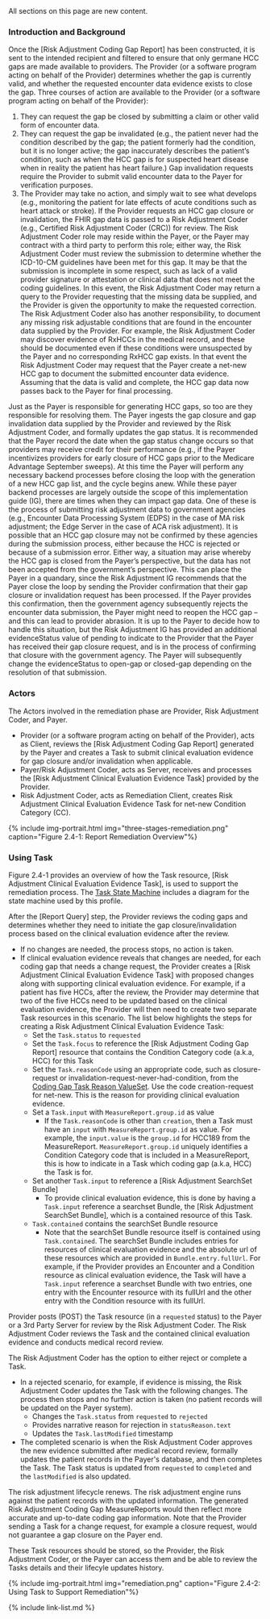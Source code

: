 
<div class="new-content" markdown="1">
All sections on this page are new content.
</div><!-- new-content -->

### Introduction and Background

Once the [Risk Adjustment Coding Gap Report] has been constructed, it is sent to the intended recipient and filtered to ensure that only germane HCC gaps are made available to providers. The Provider (or a software program acting on behalf of the Provider) determines whether the gap is currently valid, and whether the requested encounter data evidence exists to close the gap. Three courses of action are available to the Provider (or a software program acting on behalf of the Provider):
1.	They can request the gap be closed by submitting a claim or other valid form of encounter data.
2.	They can request the gap be invalidated (e.g., the patient never had the condition described by the gap; the patient formerly had the condition, but it is no longer active; the gap inaccurately describes the patient’s condition, such as when the HCC gap is for suspected heart disease when in reality the patient has heart failure.) Gap invalidation requests require the Provider to submit valid encounter data to the Payer for verification purposes.
3.	The Provider may take no action, and simply wait to see what develops (e.g., monitoring the patient for late effects of acute conditions such as heart attack or stroke).
If the Provider requests an HCC gap closure or invalidation, the FHIR gap data is passed to a Risk Adjustment Coder (e.g., Certified Risk Adjustment Coder (CRC)) for review. The Risk Adjustment Coder role may reside within the Payer, or the Payer may contract with a third party to perform this role; either way, the Risk Adjustment Coder must review the submission to determine whether the ICD-10-CM guidelines have been met for this gap. It may be that the submission is incomplete in some respect, such as lack of a valid provider signature or attestation or clinical data that does not meet the coding guidelines. In this event, the Risk Adjustment Coder may return a query to the Provider requesting that the missing data be supplied, and the Provider is given the opportunity to make the requested correction.
The Risk Adjustment Coder also has another responsibility, to document any missing risk adjustable conditions that are found in the encounter data supplied by the Provider. For example, the Risk Adjustment Coder may discover evidence of RxHCCs in the medical record, and these should be documented even if these conditions were unsuspected by the Payer and no corresponding RxHCC gap exists. In that event the Risk Adjustment Coder may request that the Payer create a net-new HCC gap to document the submitted encounter data evidence.
Assuming that the data is valid and complete, the HCC gap data now passes back to the Payer for final processing.

Just as the Payer is responsible for generating HCC gaps, so too are they responsible for resolving them. The Payer ingests the gap closure and gap invalidation data supplied by the Provider and reviewed by the Risk Adjustment Coder, and formally updates the gap status. It is recommended that the Payer record the date when the gap status change occurs so that providers may receive credit for their performance (e.g., if the Payer incentivizes providers for early closure of HCC gaps prior to the Medicare Advantage September sweeps). At this time the Payer will perform any necessary backend processes before closing the loop with the generation of a new HCC gap list, and the cycle begins anew. While these payer backend processes are largely outside the scope of this implementation guide (IG), there are times when they can impact gap data. One of these is the process of submitting risk adjustment data to government agencies (e.g., Encounter Data Processing System (EDPS) in the case of MA risk adjustment; the Edge Server in the case of ACA risk adjustment). It is possible that an HCC gap closure may not be confirmed by these agencies during the submission process, either because the HCC is rejected or because of a submission error. Either way, a situation may arise whereby the HCC gap is closed from the Payer’s perspective, but the data has not been accepted from the government’s perspective. This can place the Payer in a quandary, since the Risk Adjustment IG recommends that the Payer close the loop by sending the Provider confirmation that their gap closure or invalidation request has been processed. If the Payer provides this confirmation, then the government agency subsequently rejects the encounter data submission, the Payer might need to reopen the HCC gap – and this can lead to provider abrasion. It is up to the Payer to decide how to handle this situation, but the Risk Adjustment IG has provided an additional evidenceStatus value of pending to indicate to the Provider that the Payer has received their gap closure request, and is in the process of confirming that closure with the government agency. The Payer will subsequently change the evidenceStatus to open-gap or closed-gap depending on the resolution of that submission.

### Actors

The Actors involved in the remediation phase are Provider, Risk Adjustment Coder, and Payer. 
- Provider (or a software program acting on behalf of the Provider), acts as Client, reviews the [Risk Adjustment Coding Gap Report] generated by the Payer and creates a Task to submit clinical evaluation evidence for gap closure and/or invalidation when applicable.  
- Payer/Risk Adjustment Coder, acts as Server, receives and processes the [Risk Adjustment Clinical Evaluation Evidence Task] provided by the Provider.  
- Risk Adjustment Coder, acts as Remediation Client, creates Risk Adjustment Clinical Evaluation Evidence Task for net-new Condition Category (CC). 

{% include img-portrait.html img="three-stages-remediation.png" caption="Figure 2.4-1: Report Remediation Overview"%}

### Using Task
Figure 2.4-1 provides an overview of how the Task resource, [Risk Adjustment Clinical Evaluation Evidence Task], is used to support the remediation process. The [Task State Machine](StructureDefinition-ra-clinical-evaluation-evidence-task.html#task-state-machine) includes a diagram for the state machine used by this profile. 

After the [Report Query] step, the Provider reviews the coding gaps and determines whether they need to initiate the gap closure/invalidation process based on the clinical evaluation evidence after the review. 
- If no changes are needed, the process stops, no action is taken. 
- If clinical evaluation evidence reveals that changes are needed, for each coding gap that needs a change request, the Provider creates a [Risk Adjustment Clinical Evaluation Evidence Task] with proposed changes along with supporting clinical evaluation evidence. For example, if a patient has five HCCs, after the review, the Provider may determine that two of the five HCCs need to be updated based on the clinical evaluation evidence, the Provider will then need to create two separate Task resources in this scenario. The list below highlights the steps for creating a Risk Adjustment Clinical Evaluation Evidence Task:
    - Set the `Task.status` to `requested`
    - Set the `Task.focus` to reference the [Risk Adjustment Coding Gap Report] resource that contains the Condition Category code (a.k.a, HCC) for this Task
    - Set the `Task.reasonCode` using an appropriate code, such as closure-request or invalidation-request-never-had-condition, from the [Coding Gap Task Reason ValueSet](ValueSet-coding-gap-task-reason.html). Use the code creation-request for net-new. This is the reason for providing clinical evaluation evidence.      
    - Set a `Task.input` with `MeasureReport.group.id` as value
        - If the `Task.reasonCode` is other than `creation`, then a Task must have an `input` with `MeasureReport.group.id` as value. For example, the `input.value` is the `group.id` for HCC189 from the MeasureReport. `MeasureReport.group.id` uniquely identifies a Condition Category code that is included in a MeasureReport, this is how to indicate in a Task which coding gap (a.k.a, HCC) the Task is for. 
    - Set another `Task.input` to reference a [Risk Adjustment SearchSet Bundle]
        - To provide clinical evaluation evidence, this is done by having a `Task.input` reference a searchset Bundle, the [Risk Adjustment SearchSet Bundle], which is a contained resource of this Task. 
    - `Task.contained` contains the searchSet Bundle resource
        - Note that the searchSet Bundle resource itself is contained using `Task.contained`. The searchSet Bundle includes entries for resources of clinical evaluation evidence and the absolute url of these resources which are provided in `Bundle.entry.fullUrl`. For example, if the Provider provides an Encounter and a Condition resource as clinical evaluation evidence, the Task will have a `Task.input` reference a searchset Bundle with two entries, one entry with the Encounter resource with its fullUrl and the other entry with the Condition resource with its fullUrl.  

Provider posts (POST) the Task resource (in a `requested` status) to the Payer or a 3rd Party Server for review by the Risk Adjustment Coder. The Risk Adjustment Coder reviews the Task and the contained clinical evaluation evidence and conducts medical record review. 

The Risk Adjustment Coder has the option to either reject or complete a Task.
- In a rejected scenario, for example, if evidence is missing, the Risk Adjustment Coder updates the Task with the following changes. The process then stops and no further action is taken (no patient records will be updated on the Payer system). 
    - Changes the `Task.status` from `requested` to `rejected`
    - Provides narrative reason for rejection in `statusReason.text`
    - Updates the `Task.lastModified` timestamp
- The completed scenario is when the Risk Adjustment Coder approves the new evidence submitted after medical record review, formally updates the patient records in the Payer's database, and then completes the Task. The Task status is updated from `requested` to `completed` and the `lastModified` is also updated. 

The risk adjustment lifecycle renews. The risk adjustment engine runs against the patient records with the updated information. The generated Risk Adjustment Coding Gap MeasureReports would then reflect more accurate and up-to-date coding gap information. Note that the Provider sending a Task for a change request, for example a closure request, would not guarantee a gap closure on the Payer end. 

These Task resources should be stored, so the Provider, the Risk Adjustment Coder, or the Payer can access them and be able to review the Tasks details and their lifecyle updates history.

{% include img-portrait.html img="remediation.png" caption="Figure 2.4-2: Using Task to Support Remediation"%}


{% include link-list.md %}


